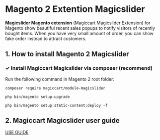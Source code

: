 # Magento 2 Extention Magicslider
**Magicslider Magento extension** (Magiccart Magicslider Extension) for Magento show beautiful recent sales popups to notify visitors of recently bought items. When you have very small amount of order, you can show fake order instead to attract customers.
## 1. How to install Magento 2 Magicslider
### ✓ Install Magiccart Magicslider via composer (recommend)
Run the following command in Magento 2 root folder:

`composer require magiccart/module-magicslider`

`php bin/magento setup:upgrade`

`php bin/magento setup:static-content:deploy -f`
## 2. Magiccart Magicslider user guide
[USE GUIDE](https://docs.alothemes.com/m2/theme/gecko/#sub65)
